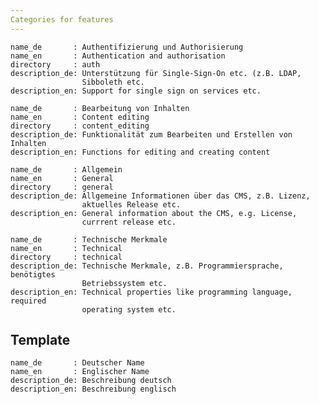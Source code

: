 ```yaml
---
Categories for features
---
```


    name_de       : Authentifizierung und Authorisierung
    name_en       : Authentication and authorisation
    directory     : auth
    description_de: Unterstützung für Single-Sign-On etc. (z.B. LDAP,
                    Sibboleth etc.
    description_en: Support for single sign on services etc.

    name_de       : Bearbeitung von Inhalten
    name_en       : Content editing
    directory     : content_editing
    description_de: Funktionalität zum Bearbeiten und Erstellen von Inhalten
    description_en: Functions for editing and creating content

    name_de       : Allgemein
    name_en       : General
    directory     : general
    description_de: Allgemeine Informationen über das CMS, z.B. Lizenz,
                    aktuelles Release etc.
    description_en: General information about the CMS, e.g. License,
                    currrent release etc.

    name_de       : Technische Merkmale
    name_en       : Technical
    directory     : technical
    description_de: Technische Merkmale, z.B. Programmiersprache, benötigtes
                    Betriebssystem etc.
    description_en: Technical properties like programming language, required
                    operating system etc.





Template
--------

    name_de       : Deutscher Name
    name_en       : Englischer Name
    description_de: Beschreibung deutsch
    description_en: Beschreibung englisch



